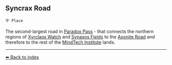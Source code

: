 ## Syncrax Road

`🪧 Place`

The second-largest road in [Paradox Pass](../refs/paradox_pass.md) - that connects the northern regions of [Xyrclaox Watch](../refs/xyrclaox_watch.md) and [Synaxos Fields](../refs/synaxos_fields.md) to the [Axonite Road](../refs/axonite_road.md) and therefore to the rest of the [MindTech Institute](../refs/mindtech_institute.md) lands.


----------
[⬅️ Back to index](../r/#7d60_s)